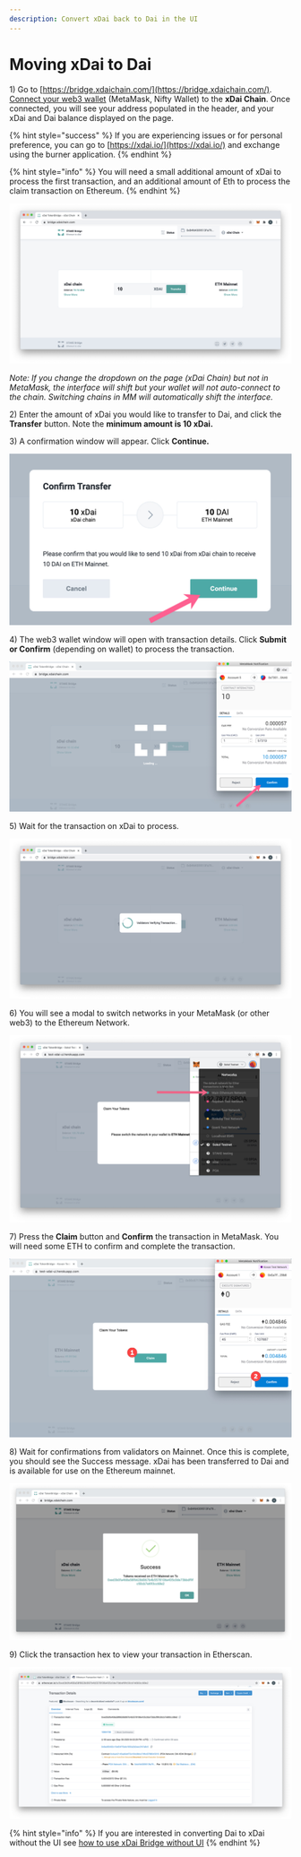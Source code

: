 ```yaml
---
description: Convert xDai back to Dai in the UI
---
```


# Moving xDai to Dai

1\) Go to [https://bridge.xdaichain.com/](https://bridge.xdaichain.com/). [Connect your web3 wallet](../wallets/metamask/metamask-setup.md) \(MetaMask, Nifty Wallet\) to the **xDai Chain**. Once connected, you will see your address populated in the header, and your xDai and Dai balance displayed on the page. 

{% hint style="success" %}
If you are experiencing issues or for personal preference, you can go to [https://xdai.io/](https://xdai.io/) and exchange using the burner application.
{% endhint %}

{% hint style="info" %}
You will need a small additional amount of xDai to process the first transaction, and an additional amount of Eth to process the claim transaction on Ethereum.
{% endhint %}

![](../../.gitbook/assets/xbridge1.jpg)

_Note: If you change the dropdown on the page \(xDai Chain\) but not in MetaMask, the interface will shift but your wallet will not auto-connect to the chain. Switching chains in MM will automatically shift the interface._

2\) Enter the amount of xDai you would like to transfer to Dai, and click the **Transfer** button. Note the **minimum amount is 10 xDai.**

3\) A confirmation window will appear. Click **Continue.**

![](../../.gitbook/assets/xcontinue.jpg)

4\) The web3 wallet window will open with transaction details. Click **Submit or Confirm** \(depending on wallet\) to process the transaction.

![](../../.gitbook/assets/xbridge-2.jpg)

5\) Wait for the transaction on xDai to process. 

![](../../.gitbook/assets/xbridge3.jpg)

6\) You will see a modal to switch networks in your MetaMask \(or other web3\) to the Ethereum Network.

![](../../.gitbook/assets/1dd.jpg)

7\) Press the **Claim** button and **Confirm** the transaction in MetaMask. You will need some ETH to confirm and complete the transaction.

![](../../.gitbook/assets/2dd.jpg)

8\) Wait for confirmations from validators on Mainnet. Once this is complete, you should see the Success message.  xDai has been transferred to Dai and is available for use on the Ethereum mainnet.

![](../../.gitbook/assets/xbridge4.jpg)

9\) Click the transaction hex to view your transaction in Etherscan.

![](../../.gitbook/assets/xbridge5.jpg)

{% hint style="info" %}
If you are interested in converting Dai to xDai without the UI see [how to use xDai Bridge without UI](https://docs.tokenbridge.net/xdai-bridge/how-to-use-xdai-bridge-without-ui) 
{% endhint %}

